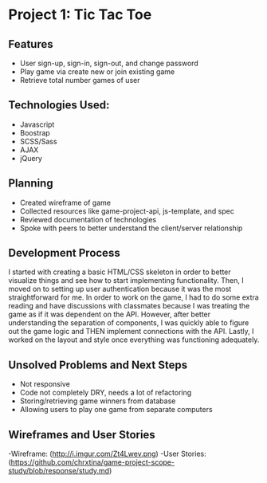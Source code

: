# Project 1: Tic Tac Toe


## Features

- User sign-up, sign-in, sign-out, and change password
- Play game via create new or join existing game
- Retrieve total number games of user

## Technologies Used:

- Javascript
- Boostrap
- SCSS/Sass
- AJAX
- jQuery

## Planning

- Created wireframe of game
- Collected resources like game-project-api, js-template, and spec
- Reviewed documentation of technologies
- Spoke with peers to better understand the client/server relationship

## Development Process

I started with creating a basic HTML/CSS skeleton in order to better visualize things and see how to start implementing functionality. Then, I moved on to setting up user authentication because it was the most straightforward for me. In order to work on the game, I had to do some extra reading and have discussions with classmates because I was treating the game as if it was dependent on the API. However, after better understanding the separation of components, I was quickly able to figure out the game logic and THEN implement connections with the API. Lastly, I worked on the layout and style once everything was functioning adequately.

## Unsolved Problems and Next Steps

- Not responsive
- Code not completely DRY, needs a lot of refactoring
- Storing/retrieving game winners from database
- Allowing users to play one game from separate computers


## Wireframes and User Stories

-Wireframe: (http://i.imgur.com/Zt4Lwev.png)
-User Stories: (https://github.com/chrxtina/game-project-scope-study/blob/response/study.md)
